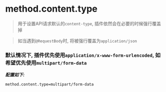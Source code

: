 # method.content.type

> 用于设置API请求默认的`content-type`, 插件依然会在必要的时候强行覆盖掉

> 如当遇到`@RequestBody`时, 将被强行覆盖为`application/json`

### 默认情况下, 插件优先使用`application/x-www-form-urlencoded`, 如希望优先使用`multipart/form-data`

***配置如下:***

```properties
method.content.type=multipart/form-data
```